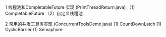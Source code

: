 1 线程池和CompletableFuture 实现 (PrintThreadReturn.java)
（1）CompletableFuture
（2）自定义线程池

2 常用的并发工具类实现 (ConcurrentToolsDemo.java)
 (1) CountDownLatch
 (1) CyclicBarrier
 (1) Semaphore